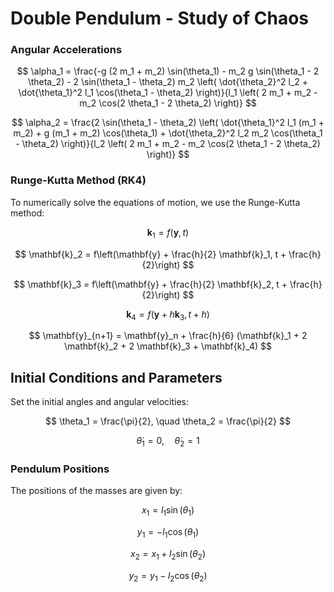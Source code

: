 
# Double Pendulum - Study of Chaos

### Angular Accelerations

$$
\alpha_1 = \frac{-g (2 m_1 + m_2) \sin(\theta_1) - m_2 g \sin(\theta_1 - 2 \theta_2) - 2 \sin(\theta_1 - \theta_2) m_2 \left( \dot{\theta_2}^2 l_2 + \dot{\theta_1}^2 l_1 \cos(\theta_1 - \theta_2) \right)}{l_1 \left( 2 m_1 + m_2 - m_2 \cos(2 \theta_1 - 2 \theta_2) \right)}
$$

$$
\alpha_2 = \frac{2 \sin(\theta_1 - \theta_2) \left( \dot{\theta_1}^2 l_1 (m_1 + m_2) + g (m_1 + m_2) \cos(\theta_1) + \dot{\theta_2}^2 l_2 m_2 \cos(\theta_1 - \theta_2) \right)}{l_2 \left( 2 m_1 + m_2 - m_2 \cos(2 \theta_1 - 2 \theta_2) \right)}
$$

### Runge-Kutta Method (RK4)

To numerically solve the equations of motion, we use the Runge-Kutta method:

$$
\mathbf{k}_1 = f(\mathbf{y}, t)
$$

$$
\mathbf{k}_2 = f\left(\mathbf{y} + \frac{h}{2} \mathbf{k}_1, t + \frac{h}{2}\right)
$$

$$
\mathbf{k}_3 = f\left(\mathbf{y} + \frac{h}{2} \mathbf{k}_2, t + \frac{h}{2}\right)
$$

$$
\mathbf{k}_4 = f(\mathbf{y} + h \mathbf{k}_3, t + h)
$$

$$
\mathbf{y}_{n+1} = \mathbf{y}_n + \frac{h}{6} (\mathbf{k}_1 + 2 \mathbf{k}_2 + 2 \mathbf{k}_3 + \mathbf{k}_4)
$$

## Initial Conditions and Parameters

Set the initial angles and angular velocities:

$$
\theta_1 = \frac{\pi}{2}, \quad \theta_2 = \frac{\pi}{2}
$$

$$
\dot{\theta}_1 = 0, \quad \dot{\theta}_2 = 1
$$


### Pendulum Positions

The positions of the masses are given by:

$$
x_1 = l_1 \sin(\theta_1)
$$

$$
y_1 = -l_1 \cos(\theta_1)
$$

$$
x_2 = x_1 + l_2 \sin(\theta_2)
$$

$$
y_2 = y_1 - l_2 \cos(\theta_2)
$$

